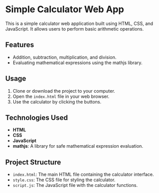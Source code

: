 # Simple Calculator Web App

This is a simple calculator web application built using HTML, CSS, and JavaScript. It allows users to perform basic arithmetic operations.

## Features
- Addition, subtraction, multiplication, and division.
- Evaluating mathematical expressions using the mathjs library.

## Usage
1. Clone or download the project to your computer.
2. Open the `index.html` file in your web browser.
3. Use the calculator by clicking the buttons.

## Technologies Used
- **HTML**
- **CSS**
- **JavaScript**
- **mathjs**: A library for safe mathematical expression evaluation.

## Project Structure
- `index.html`: The main HTML file containing the calculator interface.
- `style.css`: The CSS file for styling the calculator.
- `script.js`: The JavaScript file with the calculator functions.

